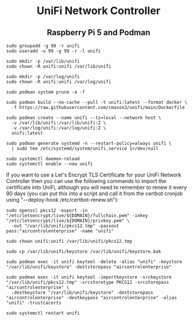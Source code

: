 <h1 align="center">UniFi Network Controller</h1>
<h2 align="center">Raspberry Pi 5 and Podman</h2>

```
sudo groupadd -g 99 -r unifi
sudo useradd -u 99 -g 99 -r -l unifi
```

```
sudo mkdir -p /var/lib/unifi
sudo chown -R unifi:unifi /var/lib/unifi

sudo mkdir -p /var/log/unifi
sudo chown -R unifi:unifi /var/log/unifi
```

```
sudo podman system prune -a -f

sudo podman build --no-cache --pull -t unifi:latest --format docker \
  -f https://raw.githubusercontent.com/cmason3/unifi/main/Dockerfile

sudo podman create --name unifi --tz=local --network host \
  -v /var/lib/unifi:/var/lib/unifi:Z \
  -v /var/log/unifi:/var/log/unifi:Z \
  unifi:latest

sudo podman generate systemd -n --restart-policy=always unifi \
  | sudo tee /etc/systemd/system/unifi.service 1>/dev/null

sudo systemctl daemon-reload
sudo systemctl enable --now unifi
```

If you want to use a Let's Encrypt TLS Certificate for your UniFi Network Controller then you can use the following commands to import the certificate into UniFi, although you will need to remember to renew it every 90 days (you can put this into a script and call it from the certbot cronjob using "--deploy-hook /etc/certbot-renew.sh"):

```
sudo openssl pkcs12 -export -in "/etc/letsencrypt/live/${DOMAIN}/fullchain.pem" -inkey "/etc/letsencrypt/live/${DOMAIN}/privkey.pem" \
  -out "/var/lib/unifi/pkcs12.tmp" -passout pass:"aircontrolenterprise" -name "unifi"

sudo chown unifi:unifi /var/lib/unifi/pkcs12.tmp

sudo cp /var/lib/unifi/keystore /var/lib/unifi/keystore.bak

sudo podman exec -it unifi keytool -delete -alias "unifi" -keystore "/var/lib/unifi/keystore" -deststorepass "aircontrolenterprise"

sudo podman exec -it unifi keytool -importkeystore -srckeystore "/var/lib/unifi/pkcs12.tmp" -srcstoretype PKCS12 -srcstorepass "aircontrolenterprise" \
  -destkeystore "/var/lib/unifi/keystore" -deststorepass "aircontrolenterprise" -destkeypass "aircontrolenterprise" -alias "unifi" -trustcacerts

sudo systemctl restart unifi
```

